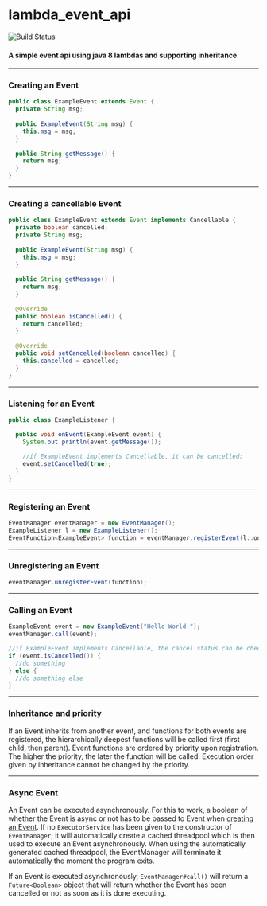 # lambda_event_api
![Build Status](https://travis-ci.org/Querz/lambda_event_api.svg?branch=master)

#### A simple event api using java 8 lambdas and supporting inheritance

---
### Creating an Event
```java
public class ExampleEvent extends Event {
  private String msg;
  
  public ExampleEvent(String msg) {
    this.msg = msg;
  }
  
  public String getMessage() {
    return msg;
  }
}
```
---
### Creating a cancellable Event
```java
public class ExampleEvent extends Event implements Cancellable {
  private boolean cancelled;
  private String msg;
  
  public ExampleEvent(String msg) {
    this.msg = msg;
  }
  
  public String getMessage() {
    return msg;
  }
  
  @Override
  public boolean isCancelled() {
    return cancelled;
  }
  
  @Override
  public void setCancelled(boolean cancelled) {
    this.cancelled = cancelled;
  }
}
```
---
### Listening for an Event
```java
public class ExampleListener {

  public void onEvent(ExampleEvent event) {
    System.out.println(event.getMessage());
    
    //if ExampleEvent implements Cancellable, it can be cancelled:
    event.setCancelled(true);
  }
}
```
---
### Registering an Event
```java
EventManager eventManager = new EventManager();
ExampleListener l = new ExampleListener();
EventFunction<ExampleEvent> function = eventManager.registerEvent(l::onEvent, ExampleEvent.class);
```
---
### Unregistering an Event
```java
eventManager.unregisterEvent(function);
```
---
### Calling an Event
```java
ExampleEvent event = new ExampleEvent("Hello World!");
eventManager.call(event);

//if ExampleEvent implements Cancellable, the cancel status can be checked here:
if (event.isCancelled()) {
  //do something
} else {
  //do something else
}
```
---
### Inheritance and priority
If an Event inherits from another event, and functions for both events are registered, the hierarchically deepest
functions will be called first (first child, then parent).
Event functions are ordered by priority upon registration. The higher the priority, the later the function will be
called. Execution order given by inheritance cannot be changed by the priority.

---
### Async Event
An Event can be executed asynchronously. For this to work, a boolean of whether the Event is async or not has to be passed to Event when [creating an Event](#creating-an-event). If no `ExecutorService` has been given to the constructor of `EventManager`, it will automatically create a cached threadpool which is then used to execute an Event asynchronously. When using the automatically generated cached threadpool, the EventManager will terminate it automatically the moment the program exits.

If an Event is executed asynchronously, `EventManager#call()` will return a `Future<Boolean>` object that will return whether the Event has been cancelled or not as soon as it is done executing.
